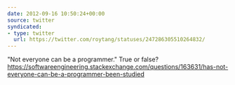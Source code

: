 ```yaml
---
date: 2012-09-16 10:50:24+00:00
source: twitter
syndicated:
- type: twitter
  url: https://twitter.com/roytang/statuses/247286305510264832/
---
```


"Not everyone can be a programmer." True or false? https://softwareengineering.stackexchange.com/questions/163631/has-not-everyone-can-be-a-programmer-been-studied